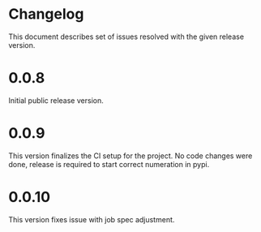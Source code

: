 # Changelog

This document describes set of issues resolved with the given release version.

# 0.0.8

Initial public release version.

# 0.0.9

This version finalizes the CI setup for the project. No code changes were done, release is required to start correct numeration in pypi.

# 0.0.10

This version fixes issue with job spec adjustment.